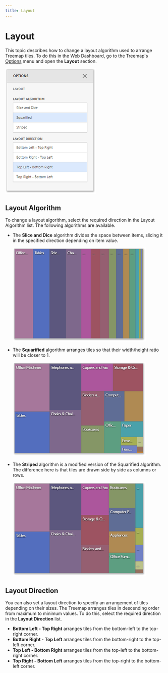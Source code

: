 ```yaml
---
title: Layout
---
```

# Layout
This topic describes how to change a layout algorithm used to arrange Treemap tiles. To do this in the Web Dashboard, go to the Treemap's [Options](../../ui-elements/dashboard-item-menu.md) menu  and open the **Layout** section.

![wdd-treemap-layout-options](../../../../images/img125963.png)

## Layout Algorithm
To change a layout algorithm, select the required direction in the Layout Algorithm list. The following algorithms are available.
* The **Slice and Dice** algorithm divides the space between items, slicing it in the specified direction depending on item value.
	
	![wdd-treemap-slice-and-dice](../../../../images/img125964.png)
* The **Squarified** algorithm arranges tiles so that their width/height ratio will be closer to 1.
	
	![wdd-treemap-squarified](../../../../images/img125965.png)
* The **Striped** algorithm is a modified version of the Squarified algorithm. The difference here is that tiles are drawn side by side as columns or rows.
	
	![wdd-treemap-stripped](../../../../images/img125966.png)

## Layout Direction
You can also set a layout direction to specify an arrangement of tiles depending on their sizes. The Treemap arranges tiles in descending order from maximum to minimum values. To do this, select the required direction in the **Layout Direction** list.
* **Bottom Left - Top Right** arranges tiles from the bottom-left to the top-right corner.
* **Bottom Right - Top Left** arranges tiles from the bottom-right to the top-left corner.
* **Top Left - Bottom Right** arranges tiles from the top-left to the bottom-right corner.
* **Top Right - Bottom Left** arranges tiles from the top-right to the bottom-left corner.